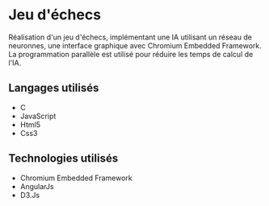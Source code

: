 # Jeu d'échecs 

Réalisation d'un jeu d'échecs, implémentant une IA utilisant un réseau de neuronnes, une interface graphique avec Chromium Embedded Framework. La programmation parallèle est utilisé pour réduire les temps de calcul de l'IA.

## Langages utilisés

* C
* JavaScript
* Html5
* Css3

## Technologies utilisés

* Chromium Embedded Framework
* AngularJs
* D3.Js








